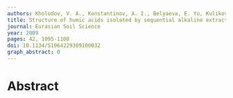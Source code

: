 ```yaml
---
authors: Kholodov, V. A., Konstantinov, A. I., Belyaeva, E. Yu, Kulikova, N. A., Kiryushin, A. V., Perminova, I. V.
title: Structure of humic acids isolated by sequential alkaline extraction from a typical chernozem
journal: Eurasian Soil Science
year: 2009
pages: 42, 1095-1100
doi: 10.1134/S1064229309100032
graph_abstract: 0
---
```


# Abstract 

 